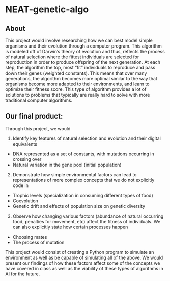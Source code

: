 # NEAT-genetic-algo

## About

This project would involve researching how we can best model simple organisms and their evolution through a computer program.
This algorithm is modeled off of Darwin’s theory of evolution and thus, reflects the process of natural selection where the fittest individuals are selected for reproduction in order to produce offspring of the next generation. At each step, the algorithm the top, most “fit” individuals to reproduce and pass down their genes (weighted constants). This means that over many generations, the algorithm becomes more optimal similar to the way that organisms become more adapted to their environments, and learn to optimize their fitness score.
This type of algorithm provides a lot of solutions to problems that typically are really hard to solve with more traditional computer algorithms.

## Our final product:
Through this project, we would
1. Identify key features of natural selection and evolution and their digital equivalents
 - DNA represented as a set of constants, with mutations occurring in crossing over
 - Natural variation in the gene pool (initial population)
2. Demonstrate how simple environmental factors can lead to representations of more complex concepts that we do not explicitly code in
 - Trophic levels (specialization in consuming different types of food)
 - Coevolution
 - Genetic drift and effects of population size on genetic diversity
3. Observe how changing various factors (abundance of natural occurring food, penalties for movement, etc) affect the fitness of individuals. We can also explicitly state how certain processes happen
 - Choosing mates
 - The process of mutation

This project would consist of creating a Python program to simulate an environment as well as be capable of simulating all of the above. We would present our findings of how these factors affect some of the concepts we have covered in class as well as the viability of these types of algorithms in AI for the future.
